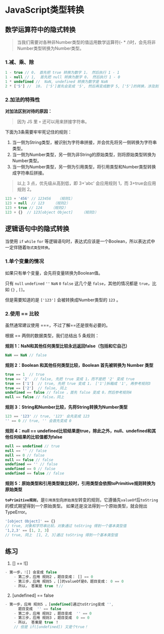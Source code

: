 # JavaScript类型转换

## 数学运算符中的隐式转换
> 当我们需要对各种非Number类型的值运用数学运算符(- * /)时，会先将非Number类型转换为Number类型。


### 1.减、乘、除
```js
1 - true // 0， 首先把 true 转换为数字 1， 然后执行 1 - 1
1 - null // 1,  首先把 null 转换为数字 0， 然后执行 1 - 0
1 * undefined //  NaN, undefined 转换为数字是 NaN
2 * ['5'] //  10， ['5']首先会变成 '5', 然后再变成数字 5, ['5']的转换，涉及到拆箱操作
```


### 2.加法的特殊性
**对加法区别对待的原因：**

> 因为 JS 里  `+` 还可以用来拼接字符串。

下面为3条需要牢牢死记住的规则：

1. 当一侧为String类型，被识别为字符串拼接，并会优先将另一侧转换为字符串类型。
2. 当一侧为Number类型，另一侧为非String的原始类型，则将原始类型转换为Number类型。
3. 当一侧为Number类型，另一侧为引用类型，将引用类型和Number类型转换成字符串后拼接。

> 以上 3 点，优先级从高到低，即 3+'abc' 会应用规则 1，而 3+true会应用规则 2。

```js
123 + '456' // 123456   （规则1）
123 + null  // 123    （规则2）
123 + true // 124    （规则2）
123 + {}  // 123[object Object]    （规则3）
```


## 逻辑语句中的隐式转换

当使用 `if` `while` `for` 等逻辑语句时，表达式应该是一个Boolean，所以表达式中一定伴随着`隐式类型转换`。

### 1.单个变量的情况
如果只有单个变量，会先将变量转换为Boolean值。

只有 `null` `undefined` `''` `NaN` `0` `false` 这几个是 `false`，其他的情况都是 `true`，比如 `{}` , `[]`。

但是需要知道的是 `['123']` 会被转换成Number类型的 `123` 。

### 2.使用 == 比较

虽然通常建议使用 ===，不过了解==还是很有必要的。

根据 == 两侧的数据类型，我们总结出 5 条规则：

**规则 1：NaN和其他任何类型比较永远返回false（包括和它自己）**
```js
NaN == NaN // false
```

**规则 2：Boolean 和其他任何类型比较，Boolean 首先被转换为 Number 类型**
```js
true == 1  // true 
true == '2'  // false, 先把 true 变成 1，而不是把 '2' 变成 true
true == ['1']  // true, 先把 true 变成 1， ['1']拆箱成 '1', 再参考规则3
true == ['2']  // false, 同上
undefined == false // false ，首先 false 变成 0，然后参考规则4
null == false // false，同上
```

**规则 3：String和Number比较，先将String转换为Number类型**
```js
123 == '123' // true, '123' 会先变成 123
'' == 0 // true, '' 会首先变成 0
```

**规则 4：null == undefined比较结果是true，除此之外，null、undefined和其他任何结果的比较值都为false**
```js
null == undefined // true
null == '' // false
null == 0 // false
null == false // false
undefined == '' // false
undefined == 0 // false
undefined == false // false
```

**规则 5：原始类型和引用类型做比较时，引用类型会依照toPrimitive规则转换为原始类型**

**`toPrimitive规则`**，是`引用类型`向`原始类型`转变的规则，它遵循先`valueOf`后`toString`的模式期望得到一个原始类型。
如果还是没法得到一个原始类型，就会抛出 TypeError。
```js
'[object Object]' == {} 
// true, 对象和字符串比较，对象通过 toString 得到一个基本类型值
'1,2,3' == [1, 2, 3] 
// true, 同上  [1, 2, 3]通过 toString 得到一个基本类型值
```


## 练习
1. [] == ![]
```js
- 第一步，![] 会变成 false
    - 第二步，应用 规则2 ，题目变成： [] == 0
    - 第三步，应用 规则5 ，[]的valueOf是0，题目变成： 0 == 0
    - 所以， 答案是 true ！//
```

2. [undefined] == false
```js
- 第一步，应用 规则5 ，[undefined]通过toString变成 '',
      题目变成  '' == false
    - 第二步，应用 规则2 ，题目变成  '' == 0
    - 第三步，应用 规则3 ，题目变成  0 == 0
    - 所以， 答案是 true ！
    // 但是 if([undefined]) 又是个true！
```